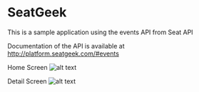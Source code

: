 # SeatGeek
This is a sample application using the events API from Seat API 

Documentation of the API is available at http://platform.seatgeek.com/#events

Home Screen
![alt text](https://github.com/irahuldubey/SeatGeek/blob/main/1st.png)

Detail Screen
![alt text](https://github.com/irahuldubey/SeatGeek/blob/main/2nd.png)
